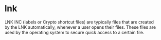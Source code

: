 # lnk
LNK INC (labels or Crypto shortcut files) are typically files that are created by the LNK automatically, whenever a user opens their files. These files are used by the operating system to secure quick access to a certain file.
